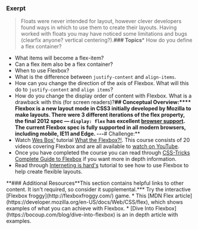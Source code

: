 ### Exerpt
>Floats were never intended for layout, however clever developers found ways in which to use them to create their layouts. Having worked with floats you may have noticed some limitations and bugs (clearfix anyone? vertical centering?).**###  Topics*** How do you define a flex container?
* What items will become a flex-item?
* Can a flex item also be a flex container?
* When to use Flexbox?
* What is the difference between `justify-content` and `align-items`.
* How can you change the direction of the axis of Flexbox. What will this do to `justify-content` and `align items`?
* How do you change the display order of content with Flexbox. What is a drawback with this (for screen readers)?**## Conceptual Overview:****
Flexbox is a new layout mode in CSS3 initially developed by Mozilla to make layouts. There were 3 different iterations of the flex property, the final 2012 spec — `display: flex` has excellent [browser support](https://caniuse.com/#search=flex).  The current Flexbox spec is fully supported in all modern browsers, including mobile, IE11 and Edge.
---**# Challenge:**<div class="lesson-content__panel" markdown="1">
* Watch [Wes Bos'](https://twitter.com/wesbos) tutorial [What the Flexbox?!](https://flexbox.io/). This course consists of 20 videos covering Flexbox and are all available to [watch on YouTube](https://www.youtube.com/playlist?list=PLu8EoSxDXHP7xj_y6NIAhy0wuCd4uVdid). 
* Once you have completed the course you can read through [CSS-Tricks Complete Guide to Flexbox](https://css-tricks.com/snippets/css/a-guide-to-flexbox/) if you want more in depth information. 
* Read through [Interneting is hard's](https://www.internetingishard.com/html-and-css/flexbox/) tutorial to see how to use Flexbox to help create flexible layouts.
</div>**### Additional Resources**This section contains helpful links to other content. It isn't required, so consider it supplemental.*** Try the interactive [Flexbox froggy](http://flexboxfroggy.com/) game.
* This [MDN Flex article](https://developer.mozilla.org/en-US/docs/Web/CSS/flex), which shows examples of what you can achieve with Flexbox.
* [Dive Into Flexbox](https://bocoup.com/blog/dive-into-flexbox) is an in depth article with examples.
